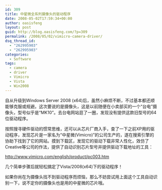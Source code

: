 ```yaml
---
id: 309
title: 中星微全系列摄像头的驱动程序
date: 2008-05-02T17:59:34+00:00
author: oasisfeng
layout: post
guid: http://blog.oasisfeng.com/?p=309
permalink: /2008/05/02/vimicro-camera-driver/
dsq_thread_id:
  - "262995903"
  - "262995903"
categories:
  - Software
tags:
  - camera
  - driver
  - Vimicro
  - Vista
  - Win2008
---
```

自从升级到Windows Server 2008 (x64)后，虽然小麻烦不断，不过基本都还顺能够克服或规避。这次要说的是摄像头，这是以前随便在小卖部买的一个“台电”摄像头，型号似乎是“MK10”。去台电网站逛了一圈，发现没有提供这款旧型号的64位驱动程序。

按照搜寻硬件驱动的惯常思维，还可以从芯片厂商入手，查了一下之前XP用的驱动程序，发现芯片是一家名为“中星微(Vimicro)”的公司生产的，遂在搜索引擎的协助下找到了它的网站。摸到下载区，发现它的驱动下载非常人性化，效仿了Creative等公司的作法，提供了自动识别芯片型号并提供驱动下载地址的工具：
  
<http://www.vimicro.com/english/product/pc003.htm>

几个简单步骤后就轻松搞定了Vista/2008(x64)下的驱动程序！

如果你尚在为摄像头找不到驱动程序而烦恼，那么不妨尝试用上面这个工具自动识别一下，说不定你的摄像头也是用的中星微的芯片哦。